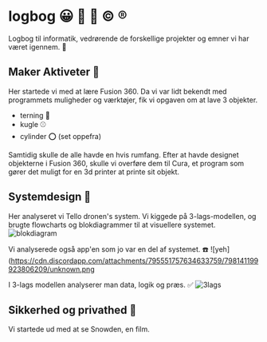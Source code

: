 # logbog :grinning: :notebook_with_decorative_cover: :round_pushpin: :copyright: :registered:

Logbog til informatik, vedrørende de forskellige projekter og emner vi har været igennem. :raised_eyebrow:

## Maker Aktiveter :pushpin:
Her startede vi med at lære Fusion 360. Da vi var lidt bekendt med programmets muligheder og værktøjer, fik vi opgaven om at lave 3 objekter.
- terning :game_die:
- kugle :baseball:
- cylinder :o: (set oppefra)

Samtidig skulle de alle havde en hvis rumfang. 
Efter at havde designet objekterne i Fusion 360, skulle vi overføre dem til Cura, et program som gører det muligt for en 3d printer at printe sit objekt.

## Systemdesign :paperclip:
Her analyseret vi Tello dronen's system. Vi kiggede på 3-lags-modellen, og brugte flowcharts og blokdiagrammer til at visuellere systemet.
![blokdiagram](https://cdn.discordapp.com/attachments/795551757634633759/798139329670807552/unknown.png)

Vi analyserede også app'en som jo var en del af systemet. :phone:
![yeh](https://cdn.discordapp.com/attachments/795551757634633759/798141199923806209/unknown.png

I 3-lags modellen analyserer man data, logik og præs. :white_check_mark:
![3lags](https://cdn.discordapp.com/attachments/795551757634633759/798141502952964116/unknown.png)

## Sikkerhed og privathed :satellite:
Vi startede ud med at se Snowden, en film.
